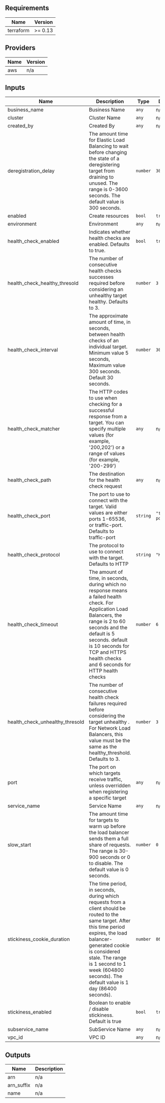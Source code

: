 ## Requirements

| Name | Version |
|------|---------|
| terraform | >= 0.13 |

## Providers

| Name | Version |
|------|---------|
| aws | n/a |

## Inputs

| Name | Description | Type | Default | Required |
|------|-------------|------|---------|:--------:|
| business\_name | Business Name | `any` | n/a | yes |
| cluster | Cluster Name | `any` | n/a | yes |
| created\_by | Created By | `any` | n/a | yes |
| deregistration\_delay | The amount time for Elastic Load Balancing to wait before changing the state of a deregistering target from draining to unused. The range is 0-3600 seconds. The default value is 300 seconds. | `number` | `300` | no |
| enabled | Create resources | `bool` | `true` | no |
| environment | Environment | `any` | n/a | yes |
| health\_check\_enabled | Indicates whether health checks are enabled. Defaults to true. | `bool` | `true` | no |
| health\_check\_healthy\_thresold | The number of consecutive health checks successes required before considering an unhealthy target healthy. Defaults to 3. | `number` | `3` | no |
| health\_check\_interval | The approximate amount of time, in seconds, between health checks of an individual target. Minimum value 5 seconds, Maximum value 300 seconds. Default 30 seconds. | `number` | `30` | no |
| health\_check\_matcher | The HTTP codes to use when checking for a successful response from a target. You can specify multiple values (for example, '200,202') or a range of values (for example, '200-299') | `any` | n/a | yes |
| health\_check\_path | The destination for the health check request | `any` | n/a | yes |
| health\_check\_port | The port to use to connect with the target. Valid values are either ports 1-65536, or traffic-port. Defaults to traffic-port | `string` | `"traffic-port"` | no |
| health\_check\_protocol | The protocol to use to connect with the target. Defaults to HTTP | `string` | `"HTTP"` | no |
| health\_check\_timeout | The amount of time, in seconds, during which no response means a failed health check. For Application Load Balancers, the range is 2 to 60 seconds and the default is 5 seconds. default is 10 seconds for TCP and HTTPS health checks and 6 seconds for HTTP health checks | `number` | `6` | no |
| health\_check\_unhealthy\_thresold | The number of consecutive health check failures required before considering the target unhealthy . For Network Load Balancers, this value must be the same as the healthy\_threshold. Defaults to 3. | `number` | `3` | no |
| port | The port on which targets receive traffic, unless overridden when registering a specific target | `any` | n/a | yes |
| service\_name | Service Name | `any` | n/a | yes |
| slow\_start | The amount time for targets to warm up before the load balancer sends them a full share of requests. The range is 30-900 seconds or 0 to disable. The default value is 0 seconds. | `number` | `0` | no |
| stickiness\_cookie\_duration | The time period, in seconds, during which requests from a client should be routed to the same target. After this time period expires, the load balancer-generated cookie is considered stale. The range is 1 second to 1 week (604800 seconds). The default value is 1 day (86400 seconds). | `number` | `86400` | no |
| stickiness\_enabled | Boolean to enable / disable stickiness. Default is true | `bool` | `true` | no |
| subservice\_name | SubService Name | `any` | n/a | yes |
| vpc\_id | VPC ID | `any` | n/a | yes |

## Outputs

| Name | Description |
|------|-------------|
| arn | n/a |
| arn\_suffix | n/a |
| name | n/a |

